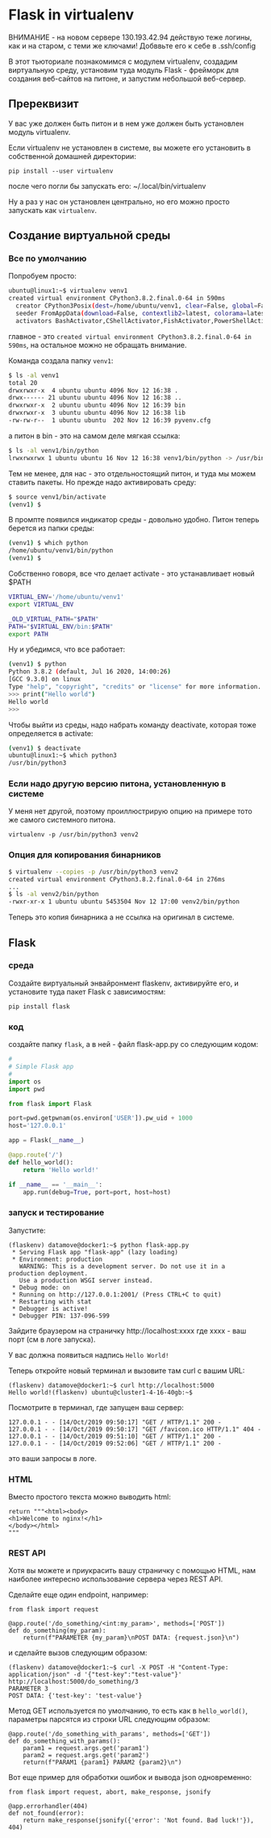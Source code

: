 # Flask in virtualenv

ВНИМАНИЕ - на новом сервере 130.193.42.94 действую теже логины, как и на старом, с теми же ключами! Добввьте его к себе в .ssh/config

В этот тьюториале познакомимся с модулем virtualenv, создадим виртуальную среду, установим туда модуль Flask - фрейморк для создания веб-сайтов на питоне, и запустим небольшой веб-сервер.

## Пререквизит

У вас уже должен быть питон и в нем уже должен быть установлен модуль virtualenv. 

Если  virtualenv не установлен в системе, вы можете его установить в собственной домашней директории:

`pip install --user virtualenv`

после чего погли бы запускать его: ~/.local/bin/virtualenv

Ну а раз у нас он установлен центрально, но его можно просто запускать как `virtualenv`.

## Создание виртуальной среды

### Все по умолчанию

Попробуем просто:

```bash
ubuntu@linux1:~$ virtualenv venv1
created virtual environment CPython3.8.2.final.0-64 in 590ms
  creator CPython3Posix(dest=/home/ubuntu/venv1, clear=False, global=False)
  seeder FromAppData(download=False, contextlib2=latest, colorama=latest, distro=latest, CacheControl=latest, distlib=latest, msgpack=latest, retrying=latest, certifi=latest, packaging=latest, pep517=latest, urllib3=latest, six=latest, html5lib=latest, pkg_resources=latest, appdirs=latest, pytoml=latest, idna=latest, progress=latest, webencodings=latest, chardet=latest, lockfile=latest, setuptools=latest, pyparsing=latest, requests=latest, ipaddr=latest, wheel=latest, pip=latest, via=copy, app_data_dir=/home/ubuntu/.local/share/virtualenv/seed-app-data/v1.0.1.debian)
  activators BashActivator,CShellActivator,FishActivator,PowerShellActivator,PythonActivator,XonshActivator
```

главное - это `created virtual environment CPython3.8.2.final.0-64 in 590ms`, на остальное можно не обращать внимание.

Команда создала папку `venv1`:

```bash
$ ls -al venv1
total 20
drwxrwxr-x  4 ubuntu ubuntu 4096 Nov 12 16:38 .
drwx------ 21 ubuntu ubuntu 4096 Nov 12 16:38 ..
drwxrwxr-x  2 ubuntu ubuntu 4096 Nov 12 16:39 bin
drwxrwxr-x  3 ubuntu ubuntu 4096 Nov 12 16:38 lib
-rw-rw-r--  1 ubuntu ubuntu  202 Nov 12 16:39 pyvenv.cfg
```

а питон в bin - это на самом деле мягкая ссылка:

```bash
$ ls -al venv1/bin/python
lrwxrwxrwx 1 ubuntu ubuntu 16 Nov 12 16:38 venv1/bin/python -> /usr/bin/python3
```

Тем не менее, для нас - это отдельностоящий питон, и туда мы можем ставить пакеты. Но прежде надо активировать среду:

```bash
$ source venv1/bin/activate
(venv1) $
```

В промпте появился индикатор среды - довольно удобно. Питон теперь берется из папки среды:

```bash
(venv1) $ which python
/home/ubuntu/venv1/bin/python
(venv1) $ 
```

Собственно говоря, все что делает activate - это устанавливает новый $PATH

```bash
VIRTUAL_ENV='/home/ubuntu/venv1'
export VIRTUAL_ENV

_OLD_VIRTUAL_PATH="$PATH"
PATH="$VIRTUAL_ENV/bin:$PATH"
export PATH
```

Ну и убедимся, что все работает:

```bash
(venv1) $ python
Python 3.8.2 (default, Jul 16 2020, 14:00:26) 
[GCC 9.3.0] on linux
Type "help", "copyright", "credits" or "license" for more information.
>>> print("Hello world")
Hello world
>>> 
```

Чтобы выйти из среды, надо набрать команду deactivate, которая тоже определяется в activate:

```bash
(venv1) $ deactivate
ubuntu@linux1:~$ which python3
/usr/bin/python3
```

### Если надо другую версию питона, установленную в системе

У меня нет другой, поэтому проиллюстрирую опцию на примере тото же самого системного питона.

`virtualenv -p /usr/bin/python3 venv2`

### Опция для копирования бинарников

```bash
$ virtualenv --copies -p /usr/bin/python3 venv2
created virtual environment CPython3.8.2.final.0-64 in 276ms
...
$ ls -al venv2/bin/python
-rwxr-xr-x 1 ubuntu ubuntu 5453504 Nov 12 17:00 venv2/bin/python
```

Теперь это копия бинарника а не ссылка на оригинал в системе.


## Flask

### среда

Создайте виртуальный энвайронмент flaskenv, активируйте его, и установите туда пакет Flask c зависимостям:

`pip install flask`

### код

создайте папку `flask`, а в ней - файл flask-app.py со следующим кодом:

```python
#
# Simple Flask app
#
import os
import pwd

from flask import Flask

port=pwd.getpwnam(os.environ['USER']).pw_uid + 1000
host='127.0.0.1'

app = Flask(__name__)

@app.route('/')
def hello_world():
    return 'Hello world!'

if __name__ == '__main__':
    app.run(debug=True, port=port, host=host)
```

### запуск и тестирование

Запустите:
```
(flaskenv) datamove@docker1:~$ python flask-app.py
 * Serving Flask app "flask-app" (lazy loading)
 * Environment: production
   WARNING: This is a development server. Do not use it in a production deployment.
   Use a production WSGI server instead.
 * Debug mode: on
 * Running on http://127.0.0.1:2001/ (Press CTRL+C to quit)
 * Restarting with stat
 * Debugger is active!
 * Debugger PIN: 137-096-599
```

Зайдите браузером на страничку http://localhost:xxxx где хххх - ваш порт (см в логе запуска). 

У вас должна появиться надпись `Hello World!`

Теперь откройте новый терминал и вызовите там curl с вашим URL:

```
(flaskenv) datamove@docker1:~$ curl http://localhost:5000
Hello world!(flaskenv) ubuntu@cluster1-4-16-40gb:~$ 
```

Посмотрите в терминал, где запущен ваш сервер:

```
127.0.0.1 - - [14/Oct/2019 09:50:17] "GET / HTTP/1.1" 200 -
127.0.0.1 - - [14/Oct/2019 09:50:17] "GET /favicon.ico HTTP/1.1" 404 -
127.0.0.1 - - [14/Oct/2019 09:51:10] "GET / HTTP/1.1" 200 -
127.0.0.1 - - [14/Oct/2019 09:52:06] "GET / HTTP/1.1" 200 -
```

это ваши запросы в логе.

### HTML

Вместо простого текста можно выводить html:

```
return """<html><body>
<h1>Welcome to nginx!</h1>
</body></html>
"""
```

### REST API

Хотя вы можете и приукрасить вашу страничку с помощью HTML, нам наиболее интересно использование сервера через REST API.

Сделайте еще один endpoint, например:

```
from flask import request

@app.route('/do_something/<int:my_param>', methods=['POST'])
def do_something(my_param):
    return(f"PARAMETER {my_param}\nPOST DATA: {request.json}\n")
```

и сделайте вызов следующим образом:

```
(flaskenv) datamove@docker1:~$ curl -X POST -H "Content-Type: application/json" -d '{"test-key":"test-value"}' http://localhost:5000/do_something/3
PARAMETER 3
POST DATA: {'test-key': 'test-value'}
```

Метод GET используется по умолчанию, то есть как в `hello_world()`, параметры парсятся из строки URL следующим образом:

```
@app.route('/do_something_with_params', methods=['GET'])
def do_something_with_params():
    param1 = request.args.get('param1')
    param2 = request.args.get('param2')
    return(f"PARAM1 {param1} PARAM2 {param2}\n")
```

Вот еще пример для обработки ошибок и вывода json одновременно:

```
from flask import request, abort, make_response, jsonify

@app.errorhandler(404)
def not_found(error):
    return make_response(jsonify({'error': 'Not found. Bad luck!'}), 404)
```
